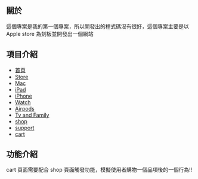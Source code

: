 ## 關於
這個專案是我的第一個專案，所以開發出的程式碼沒有很好，這個專案主要是以 Apple store 為刻板並開發出一個網站

## 項目介紹

- [首頁](https://glem2003.github.io/Electronic-business-platform-Demo/)
- [Store](https://glem2003.github.io/main)
- [Mac](https://glem2003.github.io/mac)
- [iPad](https://glem2003.github.io/iPad)
- [iPhone](https://glem2003.github.io/iPhone)
- [Watch](https://glem2003.github.io/watch)
- [Airpods](https://glem2003.github.io/airPods)
- [Tv and Family](https://glem2003.github.io/tv-and-family)
- [shop](https://glem2003.github.io/shop)
- [support](https://glem2003.github.io/support)
- [cart](https://glem2003.github.io/cart)

## 功能介紹
cart 頁面需要配合 shop 頁面觸發功能，模擬使用者購物一個品項後的一個行為!!
